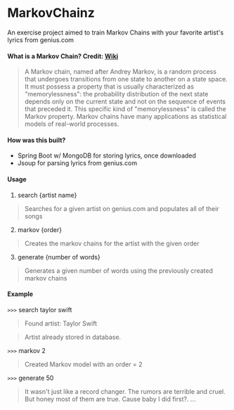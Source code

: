 # MarkovChainz

An exercise project aimed to train Markov Chains with your favorite artist's lyrics from genius.com

#### What is a Markov Chain? Credit: [Wiki](https://en.wikipedia.org/wiki/Markov_chain)
> A Markov chain, named after Andrey Markov, is a random process that undergoes 
> transitions from one state to another on a state space. It must possess a property that is usually characterized as 
> "memorylessness": the probability distribution of the next state depends only on the current state and not on the sequence 
> of events that preceded it. This specific kind of "memorylessness" is called the Markov property. Markov chains have many 
> applications as statistical models of real-world processes.

#### How was this built?
* Spring Boot w/ MongoDB for storing lyrics, once downloaded
* Jsoup for parsing lyrics from genius.com

#### Usage
1. search {artist name}

  > Searches for a given artist on genius.com and populates all of their songs
  
2. markov {order}

  > Creates the markov chains for the artist with the given order
  
3. generate {number of words}

  > Generates a given number of words using the previously created markov chains




#### Example

``>>>`` search taylor swift

> Found artist: Taylor Swift

> Artist already stored in database.

``>>>`` markov 2

> Created Markov model with an order = 2

``>>>`` generate 50

> It wasn't just like a record changer. The rumors are terrible and cruel. But honey most of them are true. Cause baby I did first?. ...

